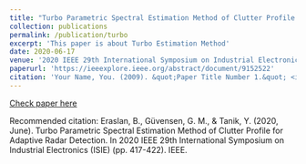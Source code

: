 ```yaml
---
title: "Turbo Parametric Spectral Estimation Method of Clutter Profile for Adaptive Radar Detection"
collection: publications
permalink: /publication/turbo
excerpt: 'This paper is about Turbo Estimation Method'
date: 2020-06-17
venue: '2020 IEEE 29th International Symposium on Industrial Electronics (ISIE)'
paperurl: 'https://ieeexplore.ieee.org/abstract/document/9152522'
citation: 'Your Name, You. (2009). &quot;Paper Title Number 1.&quot; <i>Journal 1</i>. 1(1).'
---
```


[Check paper here](https://ieeexplore.ieee.org/abstract/document/9152522)

Recommended citation: Eraslan, B., Güvensen, G. M., & Tanik, Y. (2020, June). Turbo Parametric Spectral Estimation Method of Clutter Profile for Adaptive Radar Detection. In 2020 IEEE 29th International Symposium on Industrial Electronics (ISIE) (pp. 417-422). IEEE.
